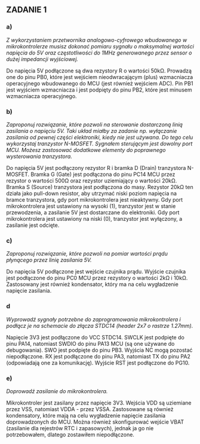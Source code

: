 ## ZADANIE 1

### a)
*Z wykorzystaniem przetwornika analogowo-cyfrowego wbudowanego w mikrokontrolerze musisz dokonać pomiaru sygnału o maksymalnej wartości napięcia do 5V oraz częstotliwości do 1MHz generowanego przez sensor o dużej impedancji wyjściowej.*

Do napięcia 5V podłączone są dwa rezystory R o wartości 50kΩ. Prowadzą one do pinu PB0, które jest wejściem nieodwracającym (plus) wzmacniacza operacyjnego wbudowanego do MCU (jest również wejściem ADC). Pin PB1 jest wyjściem wzmacniacza i jest podpięty do pinu PB2, które jest minusem wzmacniacza operacyjnego.

### b)
*Zaproponuj rozwiązanie, które pozwoli na sterowanie dostarczoną linią zasilania o napięciu 5V. Taki układ miałby za zadanie np. wyłączanie zasilania od pewnej części elektroniki, kiedy nie jest używana. Do tego celu wykorzystaj tranzystor N-MOSFET. Sygnałem sterującym jest dowolny port MCU. Możesz zastosować dodatkowe elementy do poprawnego wysterowania tranzystora.*

Do napięcia 5V jest podłączony rezystor R i bramka D (Drain) tranzystora N-MOSFET.
Bramka G (Gate) jest podłączona do pinu PC14 MCU przez rezystor o wartości 500Ω oraz rezystor uziemiający o wartości 20kΩ.
Bramka S (Source) tranzystora jest podłączona do masy.
Rezystor 20kΩ ten działa jako pull-down resistor, aby utrzymać niski poziom napięcia na bramce tranzystora, gdy port mikrokontrolera jest nieaktywny.
Gdy port mikrokontrolera jest ustawiony na wysoki (1), tranzystor jest w stanie przewodzenia, a zasilanie 5V jest dostarczane do elektroniki. Gdy port mikrokontrolera jest ustawiony na niski (0), tranzystor jest wyłączony, a zasilanie jest odcięte.

### c)
*Zaproponuj rozwiązanie, które pozwoli na pomiar wartości prądu płynącego przez linię zasilania 5V.*

Do napięcia 5V podłączone jest wejście czujnika prądu. Wyjście czujnika jest podłączone do pinu PC0 MCU przez rezystory o wartości 2kΩ i 10kΩ. Zastosowany jest również kondensator, który ma na celu wygładzenie napięcie zasilania.  


### d
*Wyprowadź sygnały potrzebne do zaprogramowania mikrokontrolera i podłącz je na schemacie do złącza STDC14 (header 2x7 o rastrze 1.27mm).*

Napięcie 3V3 jest podłączone do VCC STDC14. SWCLK jest podpięte do pinu PA14, natomiast SWDIO do pinu PA13 MCU (są one używane do debugowania). SWO jest podpięte do pinu PB3. Wyjścia NC mogą pozostać niepodłączone. RX jest podłączone do pinu PA3, natomiast TX do pinu PA2 (odpowiadają one za komunikację). Wyjście RST jest podłączone do PG10.

### e)
*Doprowadź zasilanie do mikrokontrolera.*

Mikrokontroler jest zasilany przez napięcie 3V3. Wejścia VDD są uziemiane przez VSS, natomiast VDDA - przez VSSA.  Zastosowane są również kondensatory, które mają na celu wygładzenie napięcie zasilania doprowadzonych do MCU. Można również skonfigurować wejście VBAT (zasilanie dla rejestrów RTC i zapasowych), jednak ja go nie potrzebowałem, dlatego zostawiłem niepodłączone.
